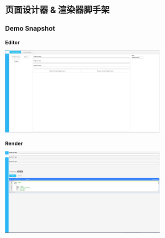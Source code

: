 # 页面设计器 & 渲染器脚手架

## Demo Snapshot

### Editor

![](./.assests/editor.png)


### Render

![](./.assests/render.png)

